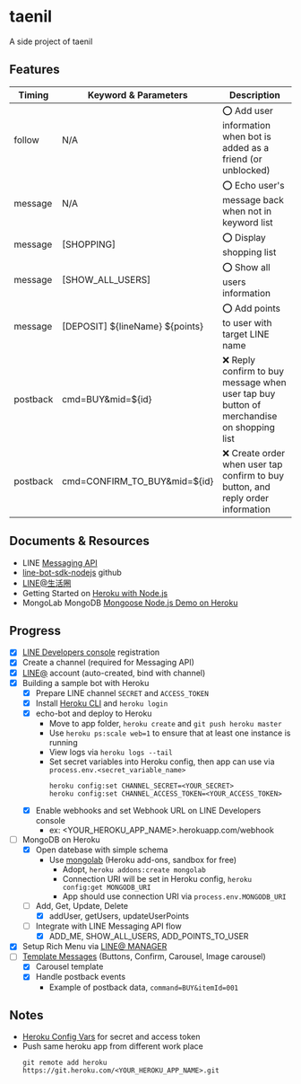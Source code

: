 # taenil
A side project of taenil

## Features

| Timing   | Keyword & Parameters            | Description |
| -------- | ------------------------------- | ----------- |
| follow   | N/A                             | :o: Add user information when bot is added as a friend (or unblocked) |
| message  | N/A                             | :o: Echo user's message back when not in keyword list |
| message  | [SHOPPING]                      | :o: Display shopping list |
| message  | [SHOW_ALL_USERS]                | :o: Show all users information |
| message  | [DEPOSIT] ${lineName} ${points} | :o: Add points to user with target LINE name |
| postback | cmd=BUY&mid=${id}               | :x: Reply confirm to buy message when user tap buy button of merchandise on shopping list |
| postback | cmd=CONFIRM_TO_BUY&mid=${id}    | :x: Create order when user tap confirm to buy button, and reply order information |

## Documents & Resources

* LINE [Messaging API](https://developers.line.me/en/docs/messaging-api/overview/)
* [line-bot-sdk-nodejs](https://github.com/line/line-bot-sdk-nodejs) github
* [LINE@生活圈](http://at-blog.line.me/tw/)
* Getting Started on [Heroku with Node.js](https://devcenter.heroku.com/articles/getting-started-with-nodejs)
* MongoLab MongoDB [Mongoose Node.js Demo on Heroku](https://github.com/mongolab/hello-mongoose)

## Progress

* [x] [LINE Developers console](https://developers.line.me/console/register/messaging-api/provider/) registration
* [x] Create a channel (required for Messaging API)
* [x] [LINE@](https://admin-official.line.me/) account (auto-created, bind with channel)
* [x] Building a sample bot with Heroku
  - [x] Prepare LINE channel `SECRET` and `ACCESS_TOKEN`
  - [x] Install [Heroku CLI](https://devcenter.heroku.com/articles/getting-started-with-nodejs#set-up) and `heroku login`
  - [x] echo-bot and deploy to Heroku
    - Move to app folder, `heroku create` and `git push heroku master`
    - Use `heroku ps:scale web=1` to ensure that at least one instance is running
    - View logs via `heroku logs --tail`
    - Set secret variables into Heroku config, then app can use via `process.env.<secret_variable_name>`
    	```shell
    	heroku config:set CHANNEL_SECRET=<YOUR_SECRET>
    	heroku config:set CHANNEL_ACCESS_TOKEN=<YOUR_ACCESS_TOKEN>
    	```
  - [x] Enable webhooks and set Webhook URL on LINE Developers console
    - ex: <YOUR_HEROKU_APP_NAME>.herokuapp.com/webhook
* [ ] MongoDB on Heroku
  - [x] Open datebase with simple schema
    - Use [mongolab](https://devcenter.heroku.com/articles/mongolab) (Heroku add-ons, sandbox for free)
      - Adopt, `heroku addons:create mongolab`
      - Connection URI will be set in Heroku config, `heroku config:get MONGODB_URI
    `
      - App should use connection URI via `process.env.MONGODB_URI`
  - [ ] Add, Get, Update, Delete
    - [x] addUser, getUsers, updateUserPoints
  - [ ] Integrate with LINE Messaging API flow
    - [x] ADD_ME, SHOW_ALL_USERS, ADD_POINTS_TO_USER
* [x] Setup Rich Menu via [LINE@ MANAGER](https://admin-official.line.me/)
* [ ] [Template Messages](https://developers.line.me/en/docs/messaging-api/reference/#template-messages) (Buttons, Confirm, Carousel, Image carousel)
  - [x] Carousel template
  - [x] Handle postback events
    - Example of postback data, `command=BUY&itemId=001`

## Notes

* [Heroku Config Vars](https://devcenter.heroku.com/articles/config-vars) for secret and access token
* Push same heroku app from different work place
	```shell
	git remote add heroku https://git.heroku.com/<YOUR_HEROKU_APP_NAME>.git
	```
